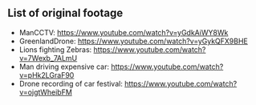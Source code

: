 ## List of original footage
* ManCCTV: https://www.youtube.com/watch?v=yGdkAiWY8Wk
* GreenlandDrone: https://www.youtube.com/watch?v=yGykQFX9BHE
* Lions fighting Zebras: https://www.youtube.com/watch?v=7Wexb_7ALmU
* Man driving expensive car: https://www.youtube.com/watch?v=pHk2LGraF90
* Drone recording of car festival: https://www.youtube.com/watch?v=ojgtWheibFM